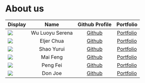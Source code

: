 # About us

Display | Name | Github Profile | Portfolio 
--------|:----:|:--------------:|:---------:
![](https://via.placeholder.com/100.png?text=Photo) | Wu Luoyu Serena | [Github](https://github.com/) | [Portfolio](docs/team/johndoe.md)
![](https://via.placeholder.com/100.png?text=Photo) | Eljer Chua | [Github](https://github.com/arcturusz) | [Portfolio](docs/team/johndoe.md)
![](https://via.placeholder.com/100.png?text=Photo) | Shao Yurui | [Github](https://github.com/) | [Portfolio](docs/team/johndoe.md)
![](https://via.placeholder.com/100.png?text=Photo) | Mai Feng | [Github](https://github.com/) | [Portfolio](docs/team/johndoe.md)
![](https://via.placeholder.com/100.png?text=Photo) | Peng Fei | [Github](https://github.com/peng-217) | [Portfolio](docs/team/johndoe.md)
![](https://via.placeholder.com/100.png?text=Photo) | Don Joe | [Github](https://github.com/) | [Portfolio](docs/team/johndoe.md)